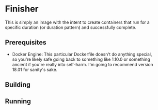 # Finisher

This is simply an image with the intent to create containers that run for a specific duration (or duration pattern) and successfully complete.

## Prerequisites

* Docker Engine: This particular Dockerfile doesn't do anything special, so you're likely safe going back to something like 1.10.0 or something ancient if you're really into self-harm.  I'm going to recommend version 18.01 for sanity's sake.

## Building



## Running